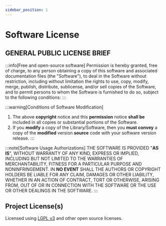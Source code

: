 ```yaml
---
sidebar_position: 1
---
```


# Software License

## GENERAL PUBLIC LICENSE BRIEF

<div style={{textAlign: 'justify'}}>
:::info[Free and open-source software]
Permission is hereby granted, free of charge, to any person obtaining a copy
of this software and associated documentation files (the "Software"), to deal
in the Software without restriction, including without limitation the rights
to use, copy, modify, merge, publish, distribute, sublicense, and/or sell
copies of the Software, and to permit persons to whom the Software is
furnished to do so, subject to the following conditions:
:::

:::warning[Conditions of Software Modification]
1. The above **copyright** notice and this **permission** notice **shall be** included in
all copies or substantial portions of the Software.
2. If you **modify** a copy of the Library/Software, then you **must convey** a
copy of the **modified** version **source** code with your software version 
release.
:::

:::note[Software Usage Authorizations]
THE SOFTWARE IS PROVIDED "**AS IS**", WITHOUT WARRANTY OF ANY KIND, EXPRESS OR
IMPLIED, INCLUDING BUT NOT LIMITED TO THE WARRANTIES OF MERCHANTABILITY,
FITNESS FOR A PARTICULAR PURPOSE AND NONINFRINGEMENT. IN **NO EVENT** SHALL THE
AUTHORS OR COPYRIGHT HOLDERS BE LIABLE FOR ANY CLAIM, DAMAGES OR OTHER
LIABILITY, WHETHER IN AN ACTION OF CONTRACT, TORT OR OTHERWISE, ARISING FROM,
OUT OF OR IN CONNECTION WITH THE SOFTWARE OR THE USE OR OTHER DEALINGS IN
THE SOFTWARE.
:::
</div>

## Project License(s)

Licensed using [LGPL v3](https://github.com/Aerify-Digital/AerPID3/blob/master/LICENSE) and other open source licenses.